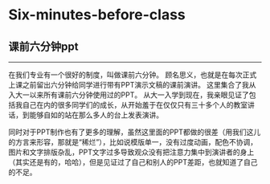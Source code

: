 # Six-minutes-before-class
## 课前六分钟ppt

---------------------------
在我们专业有一个很好的制度，叫做课前六分钟。
顾名思义，也就是在每次正式上课之前留出六分钟给同学进行带有PPT演示文稿的课前演讲。
这里集合了我从入大一以来所有课前六分钟使用过的PPT。
从大一入学到现在，我亲眼见证了包括我自己在内的很多同学们的成长，从开始羞于在仅仅只有三十多个人的教室讲话，到能够自如的站在那么多人的台上发表演讲。

同时对于PPT制作也有了更多的理解，虽然这里面的PPT都做的很差（用我们这儿的方言来形容，那就是“稀烂”），比如说模版单一，没有过度动画，配色不协调，图片和文字排版杂乱，PPT文字过多导致观众没有把注意力集中到演讲者的身上（其实还是有的，哈哈），但是见证过了自己和别人的PPT差距，也就知道了自己的不足。
